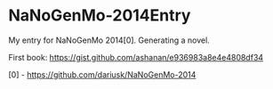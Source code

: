 NaNoGenMo-2014Entry
===================

My entry for NaNoGenMo 2014[0].  Generating a novel.

First book: https://gist.github.com/ashanan/e936983a8e4e4808df34

[0] - https://github.com/dariusk/NaNoGenMo-2014
